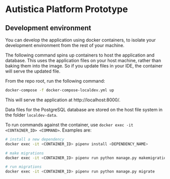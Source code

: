 # Autistica Platform Prototype

## Development environment

You can develop the application using docker containers, to isolate your development
environment from the rest of your machine.

The following command spins up containers to host the application and database.
This uses the application files on your host machine, rather than baking them into the image.
So if you update files in your IDE, the container will serve the updated file.

From the repo root, run the following command:

```bash
docker-compose -f docker-compose-localdev.yml up
```

This will serve the application at http://localhost:8000/.

Data files for the PostgreSQL database are stored on the host file system in the 
folder `localdev-data`.

To run commands against the container, use `docker exec -it <CONTAINER_ID> <COMMAND>`.
Examples are:

```bash
# install a new dependency
docker exec -it <CONTAINER_ID> pipenv install <DEPENDENCY_NAME>

# make migrations
docker exec -it <CONTAINER_ID> pipenv run python manage.py makemigrations

# run migrations
docker exec -it <CONTAINER_ID> pipenv run python manage.py migrate
```
